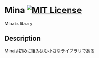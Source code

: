 # Mina [![MIT License](https://img.shields.io/badge/license-MIT-blue.svg?style=flat)](LICENSE)

Mina is library

## Description

Minaは初めに組み込む小さなライブラリである  

